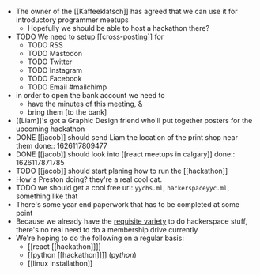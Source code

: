 - The owner of the [[Kaffeeklatsch]] has agreed that we can use it for introductory programmer meetups
	- Hopefully we should be able to host a hackathon there?
- TODO We need to setup [[cross-posting]] for
	- TODO RSS
	- TODO Mastodon
	- TODO Twitter
	- TODO Instagram
	- TODO Facebook
	- TODO Email #mailchimp
- in order to open the bank account we need to
	- have the minutes of this meeting, &
	- bring them [to the bank]
- [[Liam]]'s got a Graphic Design friend who'll put together posters for the upcoming hackathon
- DONE [[jacob]] should send Liam the location of the print shop near them
  done:: 1626117809477
- DONE [[jacob]] should look into [[react meetups in calgary]]
  done:: 1626117871785
- TODO [[jacob]] should start planing how to run the [[hackathon]]
- How's Preston doing? they're a real cool cat.
- TODO we should get a cool free url: `yychs.ml`, `hackerspaceyyc.ml`, something like that
- There's some year end paperwork that has to be completed at some point
- Because we already have the [requisite variety](http://pespmc1.vub.ac.be/REQVAR.html) to do hackerspace stuff, there's no real need to do a membership drive currently
- We're hoping to do the following on a regular basis:
  * [[react [[hackathon]]]]
  * [[python [[hackathon]]]] (py*thon*)
  * [[linux installathon]]